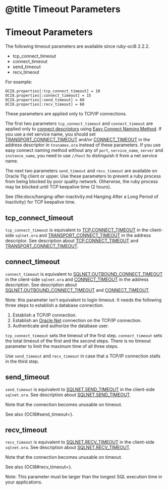 # @title Timeout Parameters

Timeout Parameters
==================

The following timeout parameters are available since ruby-oci8 2.2.2.

* tcp_connect_timeout
* connect_timeout
* send_timeout
* recv_timeout

For example:

    OCI8.properties[:tcp_connect_timeout] = 10
    OCI8.properties[:connect_timeout] = 15
    OCI8.properties[:send_timeout] = 60
    OCI8.properties[:recv_timeout] = 60

These parameters are applied only to TCP/IP connections.

The first two parameters `tcp_connect_timeout` and `connect_timeout`
are applied only to [connect descriptors][connect descriptor] using [Easy Connect Naming Method][EZCONNECT].
If you use a net service name, you should set [TRANSPORT_CONNECT_TIMEOUT][] and/or
[CONNECT_TIMEOUT][] in the address descriptor in `tnsnames.ora` instead of these parameters.
If you use easy connect naming method without any of `port`, `service_name`, `server` and `instance_name`,
you need to use `//host` to distinguish it from a net service name.

The next two parameters `send_timeout` and `recv_timeout` are available on Oracle 11g client
or upper. Use these parameters to prevent a ruby process from being blocked by poor quality network.
Otherwise, the ruby process may be blocked until TCP keepalive time (2 hours).

See {file:docs/hanging-after-inactivity.md Hanging After a Long Period of Inactivity}
for TCP keepalive time.

tcp_connect_timeout
-------------------

`tcp_connect_timeout` is equivalent to [TCP.CONNECT_TIMEOUT][] in the client-side `sqlnet.ora` and
[TRANSPORT_CONNECT_TIMEOUT][] in the address descriptor.
See description about [TCP.CONNECT_TIMEOUT][] and [TRANSPORT_CONNECT_TIMEOUT][].

connect_timeout
---------------

`connect_timeout` is equivalent to [SQLNET.OUTBOUND_CONNECT_TIMEOUT][] in the client-side `sqlnet.ora`
and [CONNECT_TIMEOUT][] in the address description.
See description about [SQLNET.OUTBOUND_CONNECT_TIMEOUT][] and [CONNECT_TIMEOUT][].

Note: this parameter isn't equivalent to login timeout. It needs the following three
steps to establish a database connection.

1. Establish a TCP/IP connection.
2. Establish an [Oracle Net][] connection on the TCP/IP connection.
3. Authenticate and authorize the database user.

`tcp_connect_timeout` sets the timeout of the first step.
`connect_timeout` sets the total timeout of the first and the second steps.
There is no timeout parameter to limit the maximum time of all three steps.

Use `send_timeout` and `recv_timeout` in case that a TCP/IP connection stalls
in the third step.

send_timeout
------------

`send_timeout` is equivalent to [SQLNET.SEND_TIMEOUT][] in the client-side `sqlnet.ora`.
See description about [SQLNET.SEND_TIMEOUT][].

Note that the connection becomes unusable on timeout.

See also {OCI8#send_timeout=}.

recv_timeout
------------

`recv_timeout` is equivalent to [SQLNET.RECV_TIMEOUT][] in the client-side `sqlnet.ora`.
See description about [SQLNET.RECV_TIMEOUT][].

Note that the connection becomes unusable on timeout.

See also {OCI8#recv_timeout=}.

Note: This parameter must be larger than the longest SQL execution time in your applications. 

[TCP.CONNECT_TIMEOUT]: http://docs.oracle.com/database/121/NETRF/sqlnet.htm#BIIDDACA
[SQLNET.OUTBOUND_CONNECT_TIMEOUT]: https://docs.oracle.com/database/121/NETRF/sqlnet.htm#NETRF427
[SQLNET.SEND_TIMEOUT]: http://docs.oracle.com/database/121/NETRF/sqlnet.htm#NETRF228
[SQLNET.RECV_TIMEOUT]: http://docs.oracle.com/database/121/NETRF/sqlnet.htm#NETRF227
[connect descriptor]: https://docs.oracle.com/database/121/NETRF/glossary.htm#BGBEDFBF
[EZCONNECT]: https://docs.oracle.com/database/121/NETAG/naming.htm#NETAG255
[CONNECT_TIMEOUT]: https://docs.oracle.com/database/121/NETRF/tnsnames.htm#NETRF666
[TRANSPORT_CONNECT_TIMEOUT]: https://docs.oracle.com/database/121/NETRF/tnsnames.htm#NETRF1982
[Oracle Net]: https://en.wikipedia.org/wiki/Oracle_Net_Services#Oracle_Net
